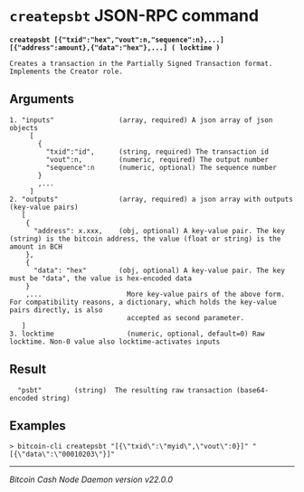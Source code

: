 `createpsbt` JSON-RPC command
=============================

**`createpsbt [{"txid":"hex","vout":n,"sequence":n},...] [{"address":amount},{"data":"hex"},...] ( locktime )`**

```
Creates a transaction in the Partially Signed Transaction format.
Implements the Creator role.
```

Arguments
---------

```
1. "inputs"                (array, required) A json array of json objects
     [
       {
         "txid":"id",      (string, required) The transaction id
         "vout":n,         (numeric, required) The output number
         "sequence":n      (numeric, optional) The sequence number
       }
       ,...
     ]
2. "outputs"               (array, required) a json array with outputs (key-value pairs)
   [
    {
      "address": x.xxx,    (obj, optional) A key-value pair. The key (string) is the bitcoin address, the value (float or string) is the amount in BCH
    },
    {
      "data": "hex"        (obj, optional) A key-value pair. The key must be "data", the value is hex-encoded data
    }
    ,...                     More key-value pairs of the above form. For compatibility reasons, a dictionary, which holds the key-value pairs directly, is also
                             accepted as second parameter.
   ]
3. locktime                  (numeric, optional, default=0) Raw locktime. Non-0 value also locktime-activates inputs
```

Result
------

```
  "psbt"        (string)  The resulting raw transaction (base64-encoded string)
```

Examples
--------

```
> bitcoin-cli createpsbt "[{\"txid\":\"myid\",\"vout\":0}]" "[{\"data\":\"00010203\"}]"
```

***

*Bitcoin Cash Node Daemon version v22.0.0*
